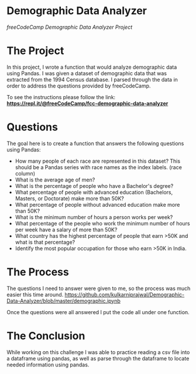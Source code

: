 # Demographic Data Analyzer
*freeCodeCamp Demographic Data Analyzer Project* 

# The Project
In this project, I wrote a function that would analyze demographic data using Pandas. I was given a dataset of demographic data that was extracted from the 1994 Census database. I parsed through the data in order to address the questions provided by freeCodeCamp.

To see the instructions please follow the link: **https://repl.it/@freeCodeCamp/fcc-demographic-data-analyzer**

# Questions
The goal here is to create a function that answers the following questions using Pandas:

 * How many people of each race are represented in this dataset? This should be a Pandas series with race names as the index labels. (race column)
 * What is the average age of men?
 * What is the percentage of people who have a Bachelor's degree?
 * What percentage of people with advanced education (Bachelors, Masters, or Doctorate) make more than 50K?
 * What percentage of people without advanced education make more than 50K?
 * What is the minimum number of hours a person works per week?
 * What percentage of the people who work the minimum number of hours per week have a salary of more than 50K?
 * What country has the highest percentage of people that earn >50K and what is that percentage?
 * Identify the most popular occupation for those who earn >50K in India.

# The Process
The questions I need to answer were given to me, so the process was much easier this time around. https://github.com/kulkarniprajwal/Demographic-Data-Analyzer/blob/master/demographic.ipynb

Once the questions were all answered I put the code all under one function. 
# The Conclusion 
While working on this challenge I was able to practice reading a csv file into a dataframe using pandas, as well as parse through the dataframe to locate needed information using pandas. 
